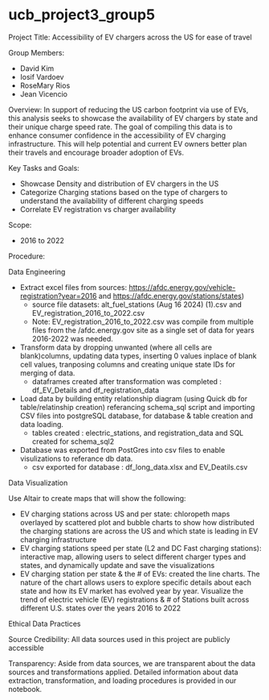 # ucb_project3_group5
Project Title: Accessibility of EV chargers across the US for ease of travel

Group Members:
- David Kim 
- Iosif Vardoev
- RoseMary Rios  
- Jean Vicencio 

Overview:
In support of reducing the US carbon footprint via use of EVs, this analysis seeks to showcase the availability of EV chargers by state and their unique charge speed rate. The goal of compiling this data is to enhance consumer confidence in the accessibility of EV charging infrastructure. This will help potential and current EV owners better plan their travels and encourage broader adoption of EVs.

Key Tasks and Goals:  
- Showcase Density and distribution of EV chargers in the US 
- Categorize Charging stations based on the type of chargers to understand the availability of different charging speeds
- Correlate EV registration vs charger availability  

Scope:
- 2016 to 2022
  
Procedure:

Data Engineering 
- Extract excel files from sources: https://afdc.energy.gov/vehicle-registration?year=2016 and https://afdc.energy.gov/stations/states)
    * source file datasets: alt_fuel_stations (Aug 16 2024) (1).csv and EV_registration_2016_to_2022.csv
    * Note: EV_registration_2016_to_2022.csv was compile from multiple files from the /afdc.energy.gov site as a single set of data for years 2016-2022 was needed. 
- Transform data by dropping unwanted (where all cells are blank)columns, updating data types, inserting 0 values inplace of blank cell values, tranposing columns and creating unique state IDs for merging of data.
    * dataframes created after transformation was completed : df_EV_Details and df_registration_data
- Load data by building entity relationship diagram (using Quick db for table/relatinship creation) referancing schema_sql script and importing CSV files into postgreSQL database, for database & table creation and data loading.
    * tables created : electric_stations, and registration_data and SQL created for schema_sql2 
- Database was exported from PostGres into csv files to enable visulizations to referance db data.
    * csv exported for database : df_long_data.xlsx and EV_Deatils.csv  
  
Data Visualization

Use Altair to create maps that will show the following:
- EV charging stations across US and per state: chloropeth maps overlayed by scattered plot and bubble charts to show how distributed the charging stations are across the US and which state is leading in EV charging infrastructure
- EV charging stations speed per state (L2 and DC Fast charging stations):  interactive map, allowing users to select different charger types and states, and dynamically update and save the visualizations
- EV charging station per state & the # of EVs: created the line charts. The nature of the chart allows users to explore specific details about each state and how its EV market has evolved year by year. Visualize the trend of electric vehicle (EV) registrations & # of Stations built across different U.S. states over the years 2016 to 2022

Ethical Data Practices

Source Credibility: All data sources used in this project are publicly accessible

Transparency: Aside from data sources, we are transparent about the data sources and transformations applied. Detailed information about data extraction, transformation, and loading procedures is provided in our notebook.







